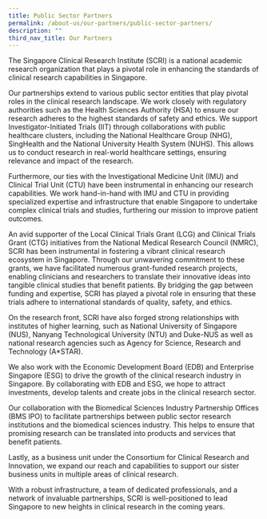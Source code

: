 ```yaml
---
title: Public Sector Partners
permalink: /about-us/our-partners/public-sector-partners/
description: ""
third_nav_title: Our Partners
---
```

The Singapore Clinical Research Institute (SCRI) is a national academic research organization that plays a pivotal role in enhancing the standards of clinical research capabilities in Singapore. 

Our partnerships extend to various public sector entities that play pivotal roles in the clinical research landscape. We work closely with regulatory authorities such as the Health Sciences Authority (HSA) to ensure our research adheres to the highest standards of safety and ethics. We support Investigator-Initiated Trials (IIT) through collaborations with public healthcare clusters, including the National Healthcare Group (NHG), SingHealth and the National University Health System (NUHS). This allows us to conduct research in real-world healthcare settings, ensuring relevance and impact of the research. 

Furthermore, our ties with the Investigational Medicine Unit (IMU) and Clinical Trial Unit (CTU) have been instrumental in enhancing our research capabilities. We work hand-in-hand with IMU and CTU in providing specialized expertise and infrastructure that enable Singapore to undertake complex clinical trials and studies, furthering our mission to improve patient outcomes.

An avid supporter of the Local Clinical Trials Grant (LCG) and Clinical Trials Grant (CTG) initiatives from the National Medical Research Council (NMRC), SCRI has been instrumental in fostering a vibrant clinical research ecosystem in Singapore. Through our unwavering commitment to these grants, we have facilitated numerous grant-funded research projects, enabling clinicians and researchers to translate their innovative ideas into tangible clinical studies that benefit patients. By bridging the gap between funding and expertise, SCRI has played a pivotal role in ensuring that these trials adhere to international standards of quality, safety, and ethics. 

On the research front, SCRI have also forged strong relationships with institutes of higher learning, such as National University of Singapore (NUS), Nanyang Technological University (NTU) and Duke-NUS as well as national research agencies such as Agency for Science, Research and Technology (A\*STAR).

We also work with the Economic Development Board (EDB) and Enterprise Singapore (ESG) to drive the growth of the clinical research industry in Singapore. By collaborating with EDB and ESG, we hope to attract investments, develop talents and create jobs in the clinical research sector. 

Our collaboration with the Biomedical Sciences Industry Partnership Offices (BMS IPO) to facilitate partnerships between public sector research institutions and the biomedical sciences industry. This helps to ensure that promising research can be translated into products and services that benefit patients. 

Lastly, as a business unit under the Consortium for Clinical Research and Innovation, we expand our reach and capabilities to support our sister business units in multiple areas of clinical research. 

With a robust infrastructure, a team of dedicated professionals, and a network of invaluable partnerships, SCRI is well-positioned to lead Singapore to new heights in clinical research in the coming years.
